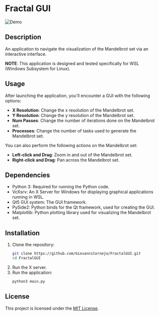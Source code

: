 # Fractal GUI

![Demo](demo/FractalGUI_demo.gif)

## Description

An application to navigate the visualization of the Mandelbrot set via an interactive interface.

**NOTE**: This application is designed and tested specifically for WSL (Windows Subsystem for Linux).

## Usage

After launching the application, you'll encounter a GUI with the following options:

- **X Resolution**: Change the x resolution of the Mandelbrot set.
- **Y Resolution**: Change the y resolution of the Mandelbrot set.
- **Num Passes**: Change the number of iterations done on the Mandelbrot set.
- **Processes**: Change the number of tasks used to generate the Mandelbrot set.

You can also perform the following actions on the Mandelbrot set:

- **Left-click and Drag**: Zoom in and out of the Mandelbrot set.
- **Right-click and Drag**: Pan across the Mandelbrot set.

## Dependencies

- Python 3: Required for running the Python code.
- VcXsrv: An X Server for Windows for displaying graphical applications running in WSL.
- Qt5 GUI system: The GUI framework.
- PySide2: Python binds for the Qt framework, used for creating the GUI.
- Matplotlib: Python plotting library used for visualizing the Mandelbrot set.

## Installation

1. Clone the repository:
   ```bash
   git clone https://github.com/GiovanniCornejo/FractalGUI.git
   cd FractalGUI
   ```
2. Run the X server.
3. Run the application:
   ```bash
   python3 main.py
   ```

## License

This project is licensed under the [MIT License](LICENSE).
